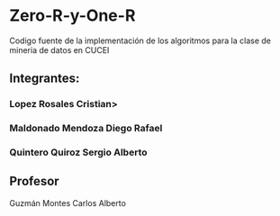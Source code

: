 # Zero-R-y-One-R
Codigo fuente de la implementación de los algoritmos para la clase de mineria de datos en CUCEI

## **Integrantes:**
### Lopez Rosales Cristian>
### Maldonado Mendoza Diego Rafael
### Quintero Quiroz Sergio Alberto
## Profesor
Guzmán Montes Carlos Alberto
